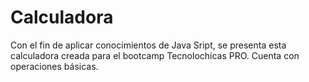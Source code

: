# Calculadora 

Con el fin de aplicar conocimientos de Java Sript, se presenta esta calculadora creada para el bootcamp Tecnolochicas PRO.
Cuenta con operaciones básicas.
